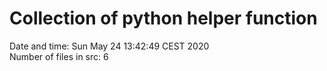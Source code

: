 # Collection of python helper function
Date and time: 
Sun May 24 13:42:49 CEST 2020
<br/>
Number of files in src: 
6
